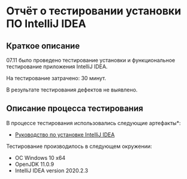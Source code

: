 # Отчёт о тестировании установки ПО IntelliJ IDEA

## Краткое описание

07.11 было проведено тестирование установки и функциональное тестирование приложения IntelliJ IDEA.

На тестирование затрачено: 30 минут.

В результате тестирования дефектов не выявлено.

## Описание процесса тестирования

В процессе тестирования использовались следующие артефакты*:
* [Руководство по установке IntelliJ IDEA](https://github.com/netology-code/javaqa-homeworks/blob/master/intro/idea.md)

Тестирование производилось в следующем окружении:
* ОС Windows 10 x64
* OpenJDK 11.0.9
* IntelliJ IDEA version 2020.2.3